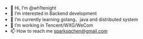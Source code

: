 - 👋 Hi, I’m @wh1tenight
- 👀 I’m interested in Backend development
- 🌱 I’m currently learning golang、java and distributed system
- 💞️ I’m working in Tencent/WXG/WeCom
- 📫 How to reach me sparksqchen@gmail.com

<!---
Chovychan/Chovychan is a ✨ special ✨ repository because its `README.md` (this file) appears on your GitHub profile.
You can click the Preview link to take a look at your changes.
--->
